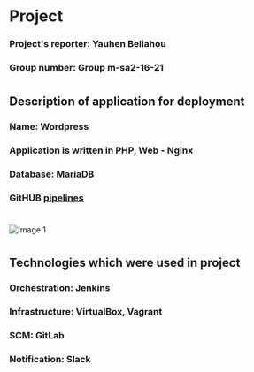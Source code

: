 # Project

### Project's reporter: Yauhen Beliahou
### Group number: Group m-sa2-16-21
#

## Description of application for deployment

### Name: Wordpress
### Application is written in PHP, Web - Nginx
### Database: MariaDB
### GitHUB [pipelines](https://github.com/mrvaart23/Project/tree/main)

#
![Image 1](https://github.com/mrvaart23/screenshots/blob/main/1.jpg)
#
## Technologies which were used in project
### Orchestration: Jenkins
### Infrastructure: VirtualBox, Vagrant
### SCM: GitLab
### Notification: Slack
